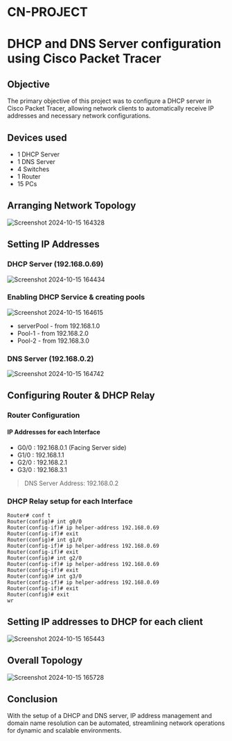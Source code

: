 # CN-PROJECT
# DHCP and DNS Server configuration using Cisco Packet Tracer
## Objective
The primary objective of this project was to configure a DHCP server in Cisco Packet Tracer, allowing network clients to automatically receive IP addresses and necessary network configurations.
## Devices used
- 1 DHCP Server
- 1 DNS Server
- 4 Switches
- 1 Router
- 15 PCs

## Arranging Network Topology

![Screenshot 2024-10-15 164328](https://github.com/user-attachments/assets/deeb4dce-0590-476d-aab7-db71bdb243bf)

## Setting IP Addresses

### DHCP Server (192.168.0.69)

![Screenshot 2024-10-15 164434](https://github.com/user-attachments/assets/062941dc-ce5d-4d20-a7e2-c7a1458530ec)

### Enabling DHCP Service & creating pools

![Screenshot 2024-10-15 164615](https://github.com/user-attachments/assets/03c67843-54ac-4f30-b982-9c384c4458ee)

- serverPool - from 192.168.1.0
- Pool-1 - from 192.168.2.0
- Pool-2 - from 192.168.3.0

### DNS Server (192.168.0.2)
![Screenshot 2024-10-15 164742](https://github.com/user-attachments/assets/f371d9c5-d8e2-4e9b-896a-6547d8d57dc4)

## Configuring Router & DHCP Relay
### Router Configuration

#### IP Addresses for each Interface
- G0/0 : 192.168.0.1 (Facing Server side)
- G1/0 : 192.168.1.1
- G2/0 : 192.168.2.1
- G3/0 : 192.168.3.1
> DNS Server Address: 192.168.0.2

### DHCP Relay setup for each Interface
```
Router# conf t
Router(config)# int g0/0
Router(config-if)# ip helper-address 192.168.0.69
Router(config-if)# exit
Router(config)# int g1/0
Router(config-if)# ip helper-address 192.168.0.69
Router(config-if)# exit
Router(config)# int g2/0
Router(config-if)# ip helper-address 192.168.0.69
Router(config-if)# exit
Router(config)# int g3/0
Router(config-if)# ip helper-address 192.168.0.69
Router(config-if)# exit
Router(config)# exit
wr
```
## Setting IP addresses to DHCP for each client
![Screenshot 2024-10-15 165443](https://github.com/user-attachments/assets/4e426bf9-7dfd-4fa9-a60d-1a48b60cc54b)

## Overall Topology
![Screenshot 2024-10-15 165728](https://github.com/user-attachments/assets/0d776bab-f279-4dbe-bdec-e4a16321ed5b)

## Conclusion
With the setup of a DHCP and DNS server, IP address management and domain name resolution can be automated, streamlining network operations for dynamic and scalable environments.
